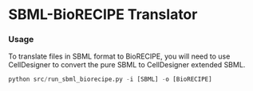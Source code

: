 # SBML-BioRECIPE Translator
### Usage

To translate files in SBML format to BioRECIPE, you will need to use CellDesigner to convert the pure SBML to CellDesigner extended SBML. 

```python
python src/run_sbml_biorecipe.py -i [SBML] -o [BioRECIPE]
```
